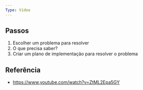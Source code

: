 ```yaml
---
Type: Vídeo
---
```

## Passos
1. Escolher um problema para resolver
2. O que precisa saber?
3. Criar um plano de implementação para resolver o problema
## Referência
- https://www.youtube.com/watch?v=ZtML2Epa5GY